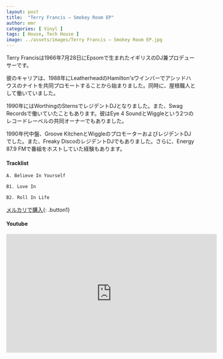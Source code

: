 ```yaml
---
layout: post
title:  "Terry Francis – Smokey Room EP"
author: mmr
categories: [ Vinyl ]
tags: [ House, Tech House ]
image: ../assets/images/Terry Francis – Smokey Room EP.jpg
---
```


Terry Francisは1966年7月28日にEpsomで生まれたイギリスのDJ兼プロデューサーです。

彼のキャリアは、1988年にLeatherheadのHamilton'sワインバーでアシッドハウスのナイトを共同プロモートすることから始まりました。同時に、屋根職人として働いていました。

1990年にはWorthingのSternsでレジデントDJとなりました。また、Swag Recordsで働いていたこともあります。彼はEye 4 SoundとWiggleという2つのレコードレーベルの共同オーナーでもありました。

1990年代中盤、Groove KitchenとWiggleのプロモーターおよびレジデントDJでした。また、Freaky DiscoのレジデントDJでもありました。さらに、Energy 87.9 FMで番組をホストしていた経験もあります。

#### Tracklist
```md
A. Believe In Yourself

B1. Love In

B2. Roll In Life
```

[メルカリで購入](https://jp.mercari.com/item/m15247506715?afid=6142608987){: .button1}

#### Youtube
<iframe width="560" height="315" src="https://www.youtube.com/embed/BvsTcXrN3uM?si=1YyEVW0mr14YoSXx" title="YouTube video player" frameborder="0" allow="accelerometer; autoplay; clipboard-write; encrypted-media; gyroscope; picture-in-picture; web-share" referrerpolicy="strict-origin-when-cross-origin" allowfullscreen></iframe>